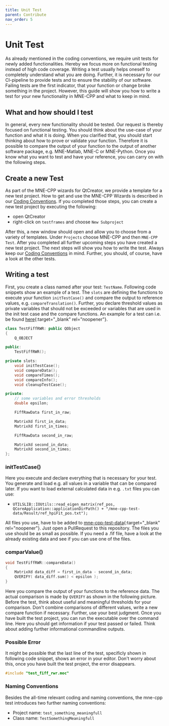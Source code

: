 ```yaml
---
title: Unit Test
parent: Contribute
nav_order: 5
---
```

# Unit Test

As already mentioned in the coding conventions, we require unit tests for newly added functionalities. Hereby we focus more on functional testing instead of high code coverage. Writing a test usually helps oneself to completely understand what you are doing. Further, it is necessary for our CI-pipeline to provide tests and to ensure the stability of our software. Failing tests are the first indicator, that your function or change broke something in the project. However, this guide will show you how to write a test for your new functionality in MNE-CPP and what to keep in mind.

## What and how should I test

In general, every new functionality should be tested. Our request is thereby focused on functional testing. You should think about the use-case of your function and what it is doing. When you clarified that, you should start thinking about how to prove or validate your function. Therefore it is possible to compare the output of your function to the output of another software package, e.g. MNE-Matlab, MNE-C or MNE-Python. Once you know what you want to test and have your reference, you can carry on with the following steps. 

## Create a new Test

As part of the MNE-CPP wizards for QtCreator, we provide a template for a new test project. How to get and use the MNE-CPP Wizards is described in our [Coding Conventions](conv_style.md). If you completed those steps, you can create a new test project by executing the following:

- open QtCreator
- right-click on `testframes` and choose `New Subproject` 

After this, a new window should open and allow you to choose from a variety of templates. Under `Projects` choose MNE-CPP and then `MNE-CPP Test`. After you completed all further upcoming steps you have created a new test project. The next steps will show you how to write the test. Always keep our [Coding Conventions](conv_style.md) in mind. Further, you should, of course, have a look at the other tests. 

## Writing a test

First, you create a class named after your test: `TestName`. Following code snippets show an example of a test. The `slots` are defining the functions to execute your function `initTestCase()` and compare the output to reference values, e.g. `compareTranslation()`. Further, you declare threshold values as private variables that should not be exceeded or variables that are used in the init test case and the compare functions. An example for a test can i.e. be found [here](https://github.com/mne-tools/mne-cpp/blob/master/testframes/test_fiff_rwr/test_fiff_rwr.cpp){:target="_blank" rel="noopener"}.

```cpp
class TestFiffRWR: public QObject
{
    Q_OBJECT

public:
    TestFiffRWR();

private slots:
    void initTestCase();
    void compareData();
    void compareTimes();
    void compareInfo();
    void cleanupTestCase();

private:
    // some variables and error thresholds
    double epsilon;

    FiffRawData first_in_raw;

    MatrixXd first_in_data;
    MatrixXd first_in_times;

    FiffRawData second_in_raw;

    MatrixXd second_in_data;
    MatrixXd second_in_times;
};
```

### initTestCase()

Here you execute and declare everything that is necessary for your test. You generate and load e.g. all values in a variable that can be compared later. If you want to load external calculated data in e.g. `.txt` files you can use: 

- `UTILSLIB::IOUtils::read_eigen_matrix(ref_pos, QCoreApplication::applicationDirPath() + "/mne-cpp-test-data/Result/ref_hpiFit_pos.txt");`

All files you use, have to be added to [mne-cpp-test-data](https://github.com/mne-tools/mne-cpp-test-data){:target="_blank" rel="noopener"}. Just open a PullRequest to this repository. The files you use should be as small as possible. If you need a .fif file, have a look at the already existing data and see if you can use one of the files. 

### comparValue()

```cpp
void TestFiffRWR::compareData()
{
    MatrixXd data_diff = first_in_data - second_in_data;
    QVERIFY( data_diff.sum() < epsilon );
}
```

Here you compare the output of your functions to the reference data. The actual comparison is made by `QVERIFY` as shown in the following picture. Before the test, think about useful and meaningful thresholds for your comparison. Don't combine comparisons of different values, write a new compare function if necessary. Further, use your best judgment. Once you have built the test project, you can run the executable over the command line. Here you should get information if your test passed or failed. Think about adding further informational commandline outputs.

### Possible Error

It might be possible that the last line of the test, specificly shown in following code snippet, shows an error in your editor. Don't worry about this, once you have built the test project, the error disappears.

```cpp
#include "test_fiff_rwr.moc"
```

### Naming Conventions

Besides the all-time relevant coding and naming conventions, the mne-cpp test introduces two further naming conventions:

- Project name: `test_something_meaningfull`
- Class name: `TestSomethingMeaningfull`

